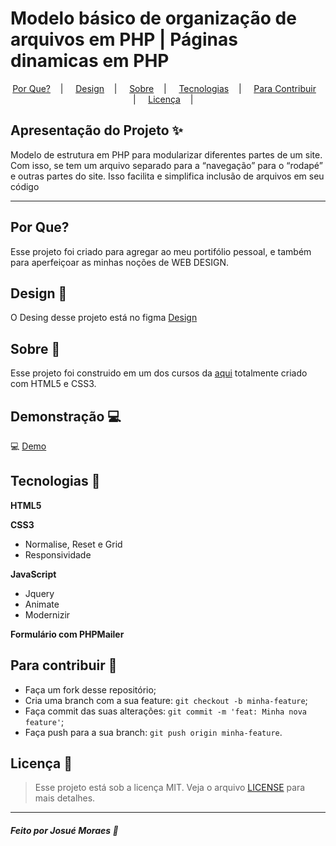 # 

<h1>Modelo básico de organização de arquivos em PHP | Páginas dinamicas em PHP </h1>


<p align="center">
  <a href="#por que?">Por Que?</a>&nbsp;&nbsp;&nbsp; | &nbsp;&nbsp;&nbsp;
  <a href="#design-memo">Design</a>&nbsp;&nbsp;&nbsp; | &nbsp;&nbsp;&nbsp;
  <a href="#sobre-memo">Sobre</a>&nbsp;&nbsp;&nbsp; | &nbsp;&nbsp;&nbsp;
  <a href="#tecnologias-rocket">Tecnologias</a>&nbsp;&nbsp;&nbsp; | &nbsp;&nbsp;&nbsp;
  <a href="#para-contribuir-">Para Contribuir</a>&nbsp;&nbsp;&nbsp; | &nbsp;&nbsp;&nbsp;
  <a href="#licença-scroll">Licença</a>&nbsp;&nbsp;&nbsp; | &nbsp;&nbsp;&nbsp;
</p>


## Apresentação do Projeto :sparkles:

Modelo de estrutura em PHP para modularizar diferentes partes de um site. Com isso, se tem um arquivo separado para a “navegação” para o “rodapé” e outras partes do site. Isso facilita e simplifica inclusão de arquivos em seu código

---
## Por Que?

Esse projeto foi criado para agregar ao meu portifólio pessoal, e também para 
aperfeiçoar as minhas noções de WEB DESIGN.

## Design :memo:

O Desing desse projeto está no figma <a href="">Design</a>

## Sobre :memo:

Esse projeto foi construido em um dos cursos da <a href="">aqui</a> totalmente criado com HTML5 e CSS3.

## Demonstração :computer:

 :computer: <a href="#"> Demo </a>

## Tecnologias :rocket:

**HTML5** 

**CSS3**
- Normalise, Reset e Grid
- Responsividade

**JavaScript**
- Jquery
- Animate
- Modernizir

**Formulário com PHPMailer**


## Para contribuir 🤔

- Faça um fork desse repositório;
- Cria uma branch com a sua feature: `git checkout -b minha-feature`;
- Faça commit das suas alterações: `git commit -m 'feat: Minha nova feature'`;
- Faça push para a sua branch: `git push origin minha-feature`.

## Licença :scroll:

> Esse projeto está sob a licença MIT. Veja o arquivo [LICENSE](LICENSE) para mais detalhes.

---

##### Feito por Josué Moraes :wave:



